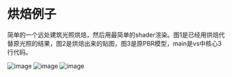 ﻿# 烘焙例子
简单的一个远处建筑光照烘焙，然后用最简单的shader渲染。图1是已经用烘焙代替原光照的结果，图2是烘焙出来的贴图，图3是原PBR模型，main是vs中核心3行代码。


![image](https://github.com/whisperlin/utils/blob/master/unity/light_bake/1.png)
![image](https://github.com/whisperlin/utils/blob/master/unity/light_bake/2.png)
![image](https://github.com/whisperlin/utils/blob/master/unity/light_bake/3.png)


